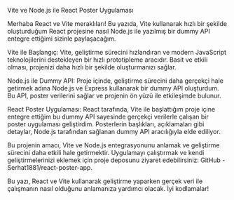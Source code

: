 Vite ve Node.js ile React Poster Uygulaması

Merhaba React ve Vite meraklıları! Bu yazıda, Vite kullanarak hızlı bir şekilde oluşturduğum React projesine nasıl Node.js ile yazılmış bir dummy API entegre ettiğimi sizinle paylaşacağım.

Vite ile Başlangıç:
Vite, geliştirme sürecini hızlandıran ve modern JavaScript teknolojilerini destekleyen bir hızlı prototipleme aracıdır. Basit ve etkili olması, projenizi daha hızlı bir şekilde oluşturmanızı sağlar.

Node.js ile Dummy API:
Proje içinde, geliştirme sürecini daha gerçekçi hale getirmek adına Node.js ve Express kullanarak bir dummy API oluşturdum. Bu API, poster verilerini sağlar ve projenin ön yüzü ile etkileşimde bulunur.

React Poster Uygulaması:
React tarafında, Vite ile başlattığım proje içine entegre ettiğim bu dummy API sayesinde gerçekçi verilerle çalışan bir poster uygulaması geliştirdim. Posterlerin başlıkları, açıklamaları gibi detaylar, Node.js tarafından sağlanan dummy API aracılığıyla elde ediliyor.

Bu projenin amacı, Vite ve Node.js entegrasyonunu anlamak ve geliştirme sürecini daha etkili hale getirmektir. Uygulamayı çalıştırmak ve kendi geliştirmelerinizi eklemek için proje deposunu ziyaret edebilirsiniz: GitHub - Serhat1881/react-poster-app.

Bu yazı, React ve Vite kullanarak geliştirme yaparken gerçek veri ile çalışmanın nasıl olduğunu anlamanıza yardımcı olacak. İyi kodlamalar!
